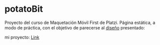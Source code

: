 # potatoBit
Proyecto del curso de Maquetación Móvil First de Platzi.
Página estática, a modo de práctica, con el objetivo de parecerse al [diseño]( https://www.figma.com/file/sMmlQaZldfDcLERYYWe6h4/Bata-Bit?node-id=44%3A594) presentado:

mi proyecto: [Link](https://mbetinotti.github.io/potatoBit/)
